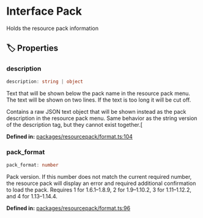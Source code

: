 # Interface Pack

Holds the resource pack information
## 🏷️ Properties

### description

```ts
description: string | object
```
Text that will be shown below the pack name in the resource pack menu.
The text will be shown on two lines. If the text is too long it will be cut off.

Contains a raw JSON text object that will be shown instead as the pack description in the resource pack menu.
Same behavior as the string version of the description tag, but they cannot exist together.[
<p style="font-size: 14px; color: var(--vp-c-text-2)">
<strong>Defined in:</strong> <a href="https://github.com/voxelum/minecraft-launcher-core-node/blob/master/packages/resourcepack/format.ts#L104" target="_blank" rel="noreferrer">packages/resourcepack/format.ts:104</a>
</p>


### pack_format

```ts
pack_format: number
```
Pack version. If this number does not match the current required number, the resource pack will display an error and required additional confirmation to load the pack.
Requires 1 for 1.6.1–1.8.9, 2 for 1.9–1.10.2, 3 for 1.11–1.12.2, and 4 for 1.13–1.14.4.
<p style="font-size: 14px; color: var(--vp-c-text-2)">
<strong>Defined in:</strong> <a href="https://github.com/voxelum/minecraft-launcher-core-node/blob/master/packages/resourcepack/format.ts#L96" target="_blank" rel="noreferrer">packages/resourcepack/format.ts:96</a>
</p>


